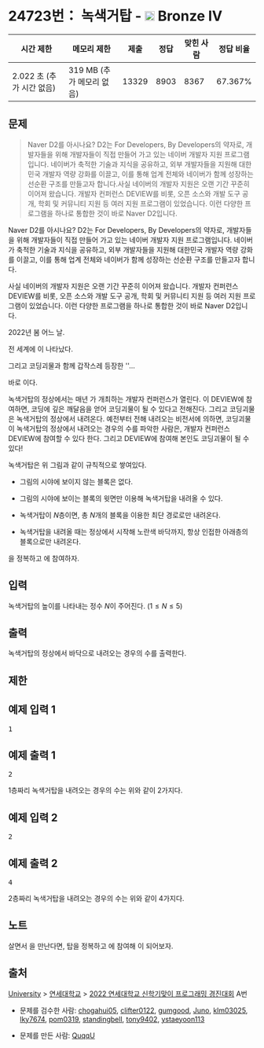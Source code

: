 # 24723번： 녹색거탑 - <img src="https://static.solved.ac/tier_small/2.svg" style="height:20px" /> Bronze IV



| 시간 제한 | 메모리 제한 | 제출 | 정답 | 맞힌 사람 | 정답 비율 |
| --- | --- | --- | --- | --- | --- |
| 2.022 초 (추가 시간 없음) | 319 MB (추가 메모리 없음) | 13329 | 8903 | 8367 | 67.367% |
## 문제



> Naver D2를 아시나요? D2는 For Developers, By Developers의 약자로, 개발자들을 위해 개발자들이 직접 만들어 가고 있는 네이버 개발자 지원 프로그램입니다. 네이버가 축적한 기술과 지식을 공유하고, 외부 개발자들을 지원해 대한민국 개발자 역량 강화를 이끌고, 이를 통해 업계 전체와 네이버가 함께 성장하는 선순환 구조를 만들고자 합니다.사실 네이버의 개발자 지원은 오랜 기간 꾸준히 이어져 왔습니다. 개발자 컨퍼런스 DEVIEW를 비롯, 오픈 소스와 개발 도구 공개, 학회 및 커뮤니티 지원 등 여러 지원 프로그램이 있었습니다. 이런 다양한 프로그램을 하나로 통합한 것이 바로 Naver D2입니다.

Naver D2를 아시나요? D2는 For Developers, By Developers의 약자로, 개발자들을 위해 개발자들이 직접 만들어 가고 있는 네이버 개발자 지원 프로그램입니다. 네이버가 축적한 기술과 지식을 공유하고, 외부 개발자들을 지원해 대한민국 개발자 역량 강화를 이끌고, 이를 통해 업계 전체와 네이버가 함께 성장하는 선순환 구조를 만들고자 합니다.

사실 네이버의 개발자 지원은 오랜 기간 꾸준히 이어져 왔습니다. 개발자 컨퍼런스 DEVIEW를 비롯, 오픈 소스와 개발 도구 공개, 학회 및 커뮤니티 지원 등 여러 지원 프로그램이 있었습니다. 이런 다양한 프로그램을 하나로 통합한 것이 바로 Naver D2입니다.

2022년 봄 어느 날.

전 세계에 이 나타났다.

그리고 코딩괴물과 함께 갑작스레 등장한 ''...

바로 이다.

녹색거탑의 정상에서는 매년 가 개최하는 개발자 컨퍼런스가 열린다. 이 DEVIEW에 참여하면, 코딩에 깊은 깨달음을 얻어 코딩괴물이 될 수 있다고 전해진다. 그리고 코딩괴물은 녹색거탑의 정상에서 내려온다. 예전부터 전해 내려오는  비전서에 의하면, 코딩괴물이 녹색거탑의 정상에서 내려오는 경우의 수를 파악한 사람은, 개발자 컨퍼런스DEVIEW에 참여할 수 있다 한다. 그리고 DEVIEW에 참여해 본인도 코딩괴물이 될 수 있다!



녹색거탑은 위 그림과 같이 규칙적으로 쌓여있다.

- 그림의 시야에 보이지 않는 블록은 없다.

- 그림의 시야에 보이는 블록의 윗면만 이용해 녹색거탑을 내려올 수 있다.

- 녹색거탑이 $N$층이면, 총 $N$개의 블록을 이용한 최단 경로로만 내려온다.

- 녹색거탑을 내려올 때는 정상에서 시작해 노란색 바닥까지, 항상 인접한 아래층의 블록으로만 내려온다.

을 정복하고 에 참여하자.

## 입력

녹색거탑의 높이를 나타내는 정수 $N$이 주어진다. ($1 \leq N \leq 5$)

## 출력

녹색거탑의 정상에서 바닥으로 내려오는 경우의 수를 출력한다.

## 제한

## 예제 입력 1

<pre>1
</pre>
## 예제 출력 1

<pre>2
</pre>


$1$층짜리 녹색거탑을 내려오는 경우의 수는 위와 같이 $2$가지다.

## 예제 입력 2

<pre>2
</pre>
## 예제 출력 2

<pre>4
</pre>


$2$층짜리 녹색거탑을 내려오는 경우의 수는 위와 같이 $4$가지다.

## 노트

살면서 을 만난다면, 탑을 정복하고 에 참여해 이 되어보자.

## 출처

[University](/category/5) > [연세대학교](/category/334) > [2022 연세대학교 신학기맞이 프로그래밍 경진대회](/category/detail/3068) A번

- 문제를 검수한 사람: [chogahui05](/user/chogahui05), [clifter0122](/user/clifter0122), [gumgood](/user/gumgood), [Juno](/user/Juno), [klm03025](/user/klm03025), [lky7674](/user/lky7674), [pom0319](/user/pom0319), [standingbell](/user/standingbell), [tony9402](/user/tony9402), [ystaeyoon113](/user/ystaeyoon113)

- 문제를 만든 사람: [QuqqU](/user/QuqqU)